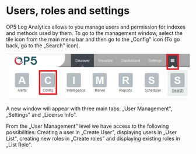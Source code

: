 Users, roles and settings 
==========================

OP5 Log Analytics allows to you manage users and permission for
indexes and methods used by them. To go to the management window,
select the tile icon from the main menu bar and then go to the
„Config" icon (To go back, go to the „Search" icon).

![](/media/media/image38_js.png)

A new window will appear with three main tabs: „User Management",
„Settings" and „License Info".

From the „User Management" level we have access to the following
possibilities: Creating a user in „Create User", displaying users in
„User List", creating new roles in „Create roles" and displaying
existing roles in „List Role".
